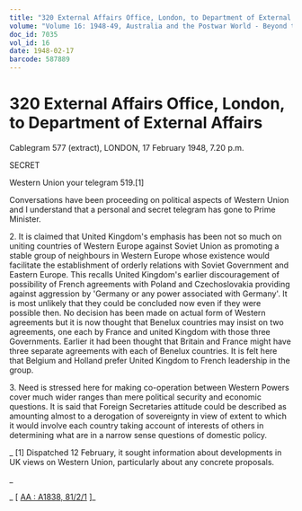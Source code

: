 ```yaml
---
title: "320 External Affairs Office, London, to Department of External Affairs"
volume: "Volume 16: 1948-49, Australia and the Postwar World - Beyond the Region"
doc_id: 7035
vol_id: 16
date: 1948-02-17
barcode: 587889
---
```


# 320 External Affairs Office, London, to Department of External Affairs

Cablegram 577 (extract), LONDON, 17 February 1948, 7.20 p.m.

SECRET

Western Union your telegram 519.[1]

Conversations have been proceeding on political aspects of Western Union and I understand that a personal and secret telegram has gone to Prime Minister.

2\. It is claimed that United Kingdom's emphasis has been not so much on uniting countries of Western Europe against Soviet Union as promoting a stable group of neighbours in Western Europe whose existence would facilitate the establishment of orderly relations with Soviet Government and Eastern Europe. This recalls United Kingdom's earlier discouragement of possibility of French agreements with Poland and Czechoslovakia providing against aggression by 'Germany or any power associated with Germany'. It is most unlikely that they could be concluded now even if they were possible then. No decision has been made on actual form of Western agreements but it is now thought that Benelux countries may insist on two agreements, one each by France and united Kingdom with those three Governments. Earlier it had been thought that Britain and France might have three separate agreements with each of Benelux countries. It is felt here that Belgium and Holland prefer United Kingdom to French leadership in the group.

3\. Need is stressed here for making co-operation between Western Powers cover much wider ranges than mere political security and economic questions. It is said that Foreign Secretaries attitude could be described as amounting almost to a derogation of sovereignty in view of extent to which it would involve each country taking account of interests of others in determining what are in a narrow sense questions of domestic policy.

_ [1] Dispatched 12 February, it sought information about developments in UK views on Western Union, particularly about any concrete proposals.

_

_ [ [AA : A1838, 81/2/1](http://www.naa.gov.au/cgi-bin/Search?O=I&Number=587889) ]_
